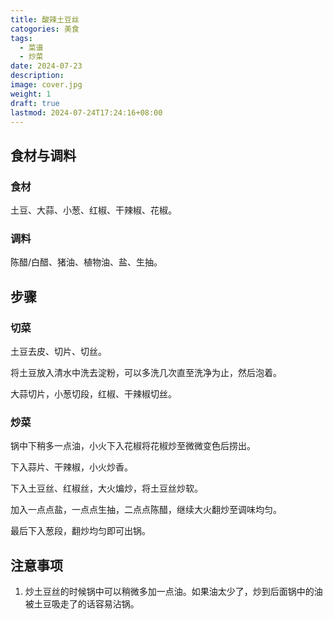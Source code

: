 ```yaml
---
title: 酸辣土豆丝
catogories: 美食
tags:
  - 菜谱
  - 炒菜
date: 2024-07-23
description: 
image: cover.jpg
weight: 1
draft: true
lastmod: 2024-07-24T17:24:16+08:00
---
```

## 食材与调料

### 食材

土豆、大蒜、小葱、红椒、干辣椒、花椒。

### 调料

陈醋/白醋、猪油、植物油、盐、生抽。

## 步骤

### 切菜

土豆去皮、切片、切丝。

将土豆放入清水中洗去淀粉，可以多洗几次直至洗净为止，然后泡着。

大蒜切片，小葱切段，红椒、干辣椒切丝。

### 炒菜

锅中下稍多一点油，小火下入花椒将花椒炒至微微变色后捞出。

下入蒜片、干辣椒，小火炒香。

下入土豆丝、红椒丝，大火煸炒，将土豆丝炒软。

加入一点点盐，一点点生抽，二点点陈醋，继续大火翻炒至调味均匀。

最后下入葱段，翻炒均匀即可出锅。


## 注意事项

1. 炒土豆丝的时候锅中可以稍微多加一点油。如果油太少了，炒到后面锅中的油被土豆吸走了的话容易沾锅。


